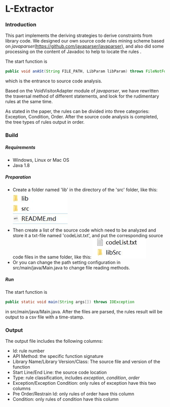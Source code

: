 # L-Extractor

### Introduction

This part implements the deriving strategies to derive constraints from library code. We designed our own source code rules mining scheme based on *javaparser*(https://github.com/javaparser/javaparser), and also did some processing on the content of Javadoc to help to locate the rules .

The start function is

~~~java
public void anASt(String FILE_PATH, LibParam libParam) throws FileNotFoundException
~~~

which is the entrance to source code analysis.

Based on the VoidVisitorAdapter module of *javaparser*, we have rewritten the traversal method of different statements, and look for the rudimentary rules at the same time.

As stated in the paper, the rules can be divided into three categories: Exception, Condition, Order. After the source code analysis is completed, the tree types of rules output in order.

### Build
##### Requirements

- Windows, Linux or Mac OS
- Java 1.8

##### Preparation
- Create a folder named 'lib' in the directory of the 'src' folder, like this:
![pic1](./pic/1.jpg)
- Then create a list of the source code which need to be analyzed and store it a txt-file named 'codeList.txt', and put the corresponding source code files in the same folder, like this:
![pic2](./pic/2.jpg)
- Or you can change the path setting configuration in src/main/java/Main.java to change file reading methods.
##### Run

The start function is

~~~java
public static void main(String args[]) throws IOException
~~~

in src/main/java/Main.java. After the files are parsed, the rules result will be output to a csv file with a time-stamp. 

### Output
The output file includes the following columns:
- Id: rule number
- API Method: the specific function signature
- Library Name/Library Version/Class: The source file and version of the function
- Start Line/End Line: the source code location
- Type: rule classification, includes *exception*, *condition*, *order*
- Exception/Exception Condition: only rules of exception have this two columns
- Pre Order/Restrain Id: only rules of order have this column
- Condition:  only rules of condition have this column



